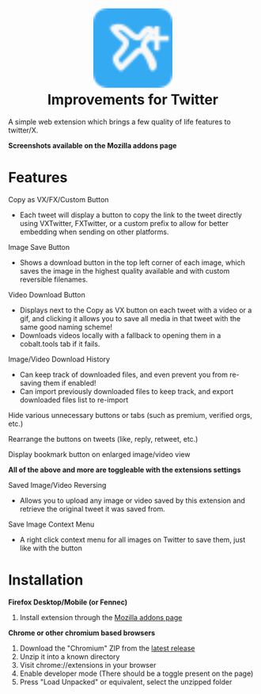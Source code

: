 <h1 align="center"><img src="https://github.com/usyless/twitter-improvements/blob/main/src/icons/icon.svg?raw=true" width="160" height="160" alt="logo"><br>Improvements for Twitter</h1>

A simple web extension which brings a few quality of life features to twitter/X.  

**Screenshots available on the Mozilla addons page**

# Features

Copy as VX/FX/Custom Button
- Each tweet will display a button to copy the link to the tweet directly using VXTwitter, FXTwitter, or a custom prefix to allow for better embedding when sending on other platforms.

Image Save Button
- Shows a download button in the top left corner of each image, which saves the image in the highest quality available and with custom reversible filenames.

Video Download Button
- Displays next to the Copy as VX button on each tweet with a video or a gif, and clicking it allows you to save all media in that tweet with the same good naming scheme!
- Downloads videos locally with a fallback to opening them in a cobalt.tools tab if it fails.

Image/Video Download History
- Can keep track of downloaded files, and even prevent you from re-saving them if enabled!
- Can import previously downloaded files to keep track, and export downloaded files list to re-import

Hide various unnecessary buttons or tabs (such as premium, verified orgs, etc.)

Rearrange the buttons on tweets (like, reply, retweet, etc.)

Display bookmark button on enlarged image/video view

**All of the above and more are toggleable with the extensions settings**

Saved Image/Video Reversing
- Allows you to upload any image or video saved by this extension and retrieve the original tweet it was saved from.

Save Image Context Menu
- A right click context menu for all images on Twitter to save them, just like with the button

# Installation

**Firefox Desktop/Mobile (or Fennec)**
1. Install extension through the [Mozilla addons page](https://addons.mozilla.org/en-GB/firefox/addon/improvements-for-twitter/)

**Chrome or other chromium based browsers**
1. Download the "Chromium" ZIP from the [latest release](https://github.com/usyless/twitter-improvements/releases/latest)
2. Unzip it into a known directory
3. Visit chrome://extensions in your browser
4. Enable developer mode (There should be a toggle present on the page)
5. Press "Load Unpacked" or equivalent, select the unzipped folder
